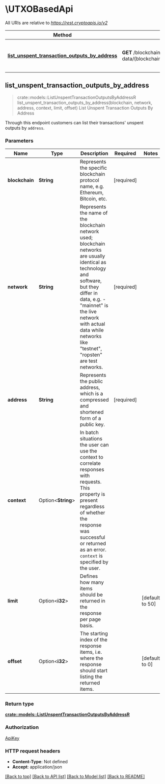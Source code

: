 # \UTXOBasedApi

All URIs are relative to *https://rest.cryptoapis.io/v2*

Method | HTTP request | Description
------------- | ------------- | -------------
[**list_unspent_transaction_outputs_by_address**](UTXOBasedApi.md#list_unspent_transaction_outputs_by_address) | **GET** /blockchain-data/{blockchain}/{network}/addresses/{address}/unspent | List Unspent Transaction Outputs By Address



## list_unspent_transaction_outputs_by_address

> crate::models::ListUnspentTransactionOutputsByAddressR list_unspent_transaction_outputs_by_address(blockchain, network, address, context, limit, offset)
List Unspent Transaction Outputs By Address

Through this endpoint customers can list their transactions' unspent outputs by `address`.

### Parameters


Name | Type | Description  | Required | Notes
------------- | ------------- | ------------- | ------------- | -------------
**blockchain** | **String** | Represents the specific blockchain protocol name, e.g. Ethereum, Bitcoin, etc. | [required] |
**network** | **String** | Represents the name of the blockchain network used; blockchain networks are usually identical as technology and software, but they differ in data, e.g. - \"mainnet\" is the live network with actual data while networks like \"testnet\", \"ropsten\" are test networks. | [required] |
**address** | **String** | Represents the public address, which is a compressed and shortened form of a public key. | [required] |
**context** | Option<**String**> | In batch situations the user can use the context to correlate responses with requests. This property is present regardless of whether the response was successful or returned as an error. `context` is specified by the user. |  |
**limit** | Option<**i32**> | Defines how many items should be returned in the response per page basis. |  |[default to 50]
**offset** | Option<**i32**> | The starting index of the response items, i.e. where the response should start listing the returned items. |  |[default to 0]

### Return type

[**crate::models::ListUnspentTransactionOutputsByAddressR**](ListUnspentTransactionOutputsByAddressR.md)

### Authorization

[ApiKey](../README.md#ApiKey)

### HTTP request headers

- **Content-Type**: Not defined
- **Accept**: application/json

[[Back to top]](#) [[Back to API list]](../README.md#documentation-for-api-endpoints) [[Back to Model list]](../README.md#documentation-for-models) [[Back to README]](../README.md)

